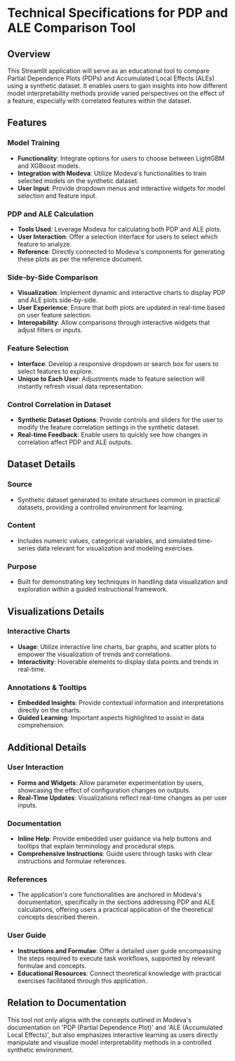 # Technical Specifications for PDP and ALE Comparison Tool

## Overview
This Streamlit application will serve as an educational tool to compare Partial Dependence Plots (PDPs) and Accumulated Local Effects (ALEs) using a synthetic dataset. It enables users to gain insights into how different model interpretability methods provide varied perspectives on the effect of a feature, especially with correlated features within the dataset.

## Features

### Model Training
- **Functionality**: Integrate options for users to choose between LightGBM and XGBoost models.
- **Integration with Modeva**: Utilize Modeva's functionalities to train selected models on the synthetic dataset.
- **User Input**: Provide dropdown menus and interactive widgets for model selection and feature input.

### PDP and ALE Calculation
- **Tools Used**: Leverage Modeva for calculating both PDP and ALE plots.
- **User Interaction**: Offer a selection interface for users to select which feature to analyze.
- **Reference**: Directly connected to Modeva's components for generating these plots as per the reference document.

### Side-by-Side Comparison
- **Visualization**: Implement dynamic and interactive charts to display PDP and ALE plots side-by-side.
- **User Experience**: Ensure that both plots are updated in real-time based on user feature selection.
- **Interopability**: Allow comparisons through interactive widgets that adjust filters or inputs.

### Feature Selection
- **Interface**: Develop a responsive dropdown or search box for users to select features to explore.
- **Unique to Each User**: Adjustments made to feature selection will instantly refresh visual data representation.

### Control Correlation in Dataset
- **Synthetic Dataset Options**: Provide controls and sliders for the user to modify the feature correlation settings in the synthetic dataset.
- **Real-time Feedback**: Enable users to quickly see how changes in correlation affect PDP and ALE outputs.

## Dataset Details
### Source
- Synthetic dataset generated to imitate structures common in practical datasets, providing a controlled environment for learning.

### Content
- Includes numeric values, categorical variables, and simulated time-series data relevant for visualization and modeling exercises.

### Purpose
- Built for demonstrating key techniques in handling data visualization and exploration within a guided instructional framework.

## Visualizations Details
### Interactive Charts
- **Usage**: Utilize interactive line charts, bar graphs, and scatter plots to empower the visualization of trends and correlations.
- **Interactivity**: Hoverable elements to display data points and trends in real-time.

### Annotations & Tooltips
- **Embedded Insights**: Provide contextual information and interpretations directly on the charts.
- **Guided Learning**: Important aspects highlighted to assist in data comprehension.

## Additional Details
### User Interaction
- **Forms and Widgets**: Allow parameter experimentation by users, showcasing the effect of configuration changes on outputs.
- **Real-Time Updates**: Visualizations reflect real-time changes as per user inputs.

### Documentation
- **Inline Help**: Provide embedded user guidance via help buttons and tooltips that explain terminology and procedural steps.
- **Comprehensive Instructions**: Guide users through tasks with clear instructions and formulae references.

### References
- The application's core functionalities are anchored in Modeva's documentation, specifically in the sections addressing PDP and ALE calculations, offering users a practical application of the theoretical concepts described therein.

### User Guide
- **Instructions and Formulae**: Offer a detailed user guide encompassing the steps required to execute task workflows, supported by relevant formulae and concepts.
- **Educational Resources**: Connect theoretical knowledge with practical exercises facilitated through this application.

## Relation to Documentation
This tool not only aligns with the concepts outlined in Modeva's documentation on 'PDP (Partial Dependence Plot)' and 'ALE (Accumulated Local Effects)', but also emphasizes interactive learning as users directly manipulate and visualize model interpretability methods in a controlled synthetic environment.